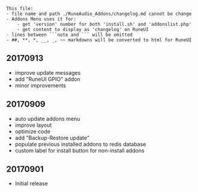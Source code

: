```note  
This file: 
- file name and path ./RuneAudio_Addons/changelog.md cannot be change
- Addons Menu uses it for:
    - get 'version' number for both 'install.sh' and 'addonslist.php'
    - get content to display as 'changelog' on RuneUI
- lines between ```note and ``` will be omitted
- ##, **, *, __, _, ~~ markdowns will be converted to html for RuneUI
```

## 20170913
- improve update messages
- add "RuneUI GPIO" addon
- minor improvements

## 20170909
- auto update addons menu
- improve layout
- optimize code
- add "Backup-Restore update"
- populate previous installed addons to redis database
- custom label for install button for non-install addons

## 20170901
- Initial release
